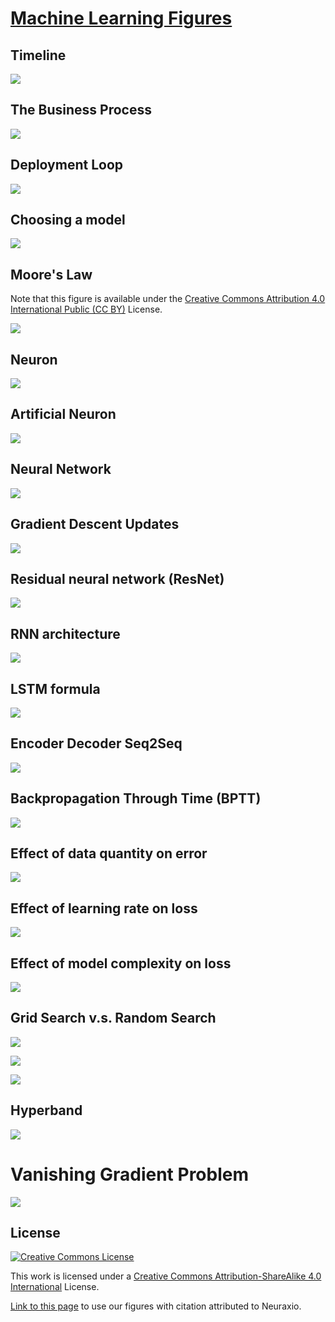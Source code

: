 # [Machine Learning Figures](https://github.com/Neuraxio/Machine-Learning-Figures)

## Timeline

![](timeline-ai.png)

## The Business Process

![](machine-learning-business-process.png)

## Deployment Loop

![](deployment_loop.jpg)

## Choosing a model

![](the-art-of-choosing-a-model.png)

## Moore's Law

Note that this figure is available under the [Creative Commons Attribution 4.0 International Public (CC BY)](https://github.com/karlrupp/microprocessor-trend-data/blob/master/LICENSE.txt) License.

![](https://raw.githubusercontent.com/guillaume-chevalier/microprocessor-trend-data/7bbd582ba1376015f6cf24498f46db62811a2919/42yrs/42-years-processor-trend.png)

## Neuron

![](neuron.png)

## Artificial Neuron

![](artificial-neuron.png)

## Neural Network

![](neural-network.png)

## Gradient Descent Updates

![](gradient_descent_updates.png)

## Residual neural network (ResNet)

![](res-nets.png)

## RNN architecture

![](rnn-architectures.png)

## LSTM formula

![](lstm-formula.png)

## Encoder Decoder Seq2Seq

![](encoder-decoder-seq-to-seq.png)

## Backpropagation Through Time (BPTT)

![](bptt.png)

## Effect of data quantity on error

![](data_quantity_on_error.jpg)

## Effect of learning rate on loss

![](learning_rate_effect_on_loss.jpg)

## Effect of model complexity on loss

![](model_complexity_error.jpg)

## Grid Search v.s. Random Search

![](layout_grid.jpg)

![](layout_random.jpg)

![](layout_legend.jpg)

## Hyperband

![](hyperband.jpg)

 # Vanishing Gradient Problem

![](vanishing-gradient-problem.png)

## License

<a rel="license" href="https://creativecommons.org/licenses/by-sa/4.0/"><img alt="Creative Commons License" style="border-width:0" src="https://i.creativecommons.org/l/by-sa/4.0/88x31.png" /></a>

This work is licensed under a [Creative Commons Attribution-ShareAlike 4.0 International](https://creativecommons.org/licenses/by-sa/4.0/) License.

[Link to this page](https://github.com/Neuraxio/Machine-Learning-Figures) to use our figures with citation attributed to Neuraxio.
